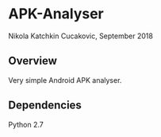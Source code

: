 # APK-Analyser

Nikola Katchkin Cucakovic, September 2018

## Overview
Very simple Android APK analyser.

## Dependencies

Python 2.7
